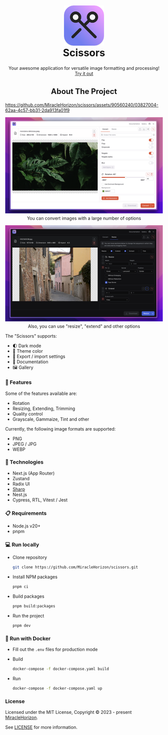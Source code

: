 <br />

<div align="center">
   <img src="@apps/frontend/public/android-chrome-192x192.png" alt="Logo" width=128 height=128>

  <h1 style="font-size: 32px; margin-top: 0">️Scissors</h1>

  <p>
    Your awesome application for versatile image formatting and processing!
    <br />
    <a href="https://scissors-application.vercel.app" rel="noreferrer" target="_blank">Try it out</a>
  </p>
</div>

<h2 align="center" style="font-size: 24px;">About The Project</h2>

https://github.com/MiracleHorizon/scissors/assets/90560240/03827004-62aa-4c57-bb31-2da913fa01f9

[![Project screenshot 1][preview-screenshot-1]][project-github]

<p align="center" style="margin-top: -10px;">You can convert images with a large number of options</p>

[![Project screenshot 2][preview-screenshot-2]][project-github]

<p align="center" style="margin-top: -10px;">Also, you can use "resize", "extend" and other options</p>

The "Scissors" supports:

- 🌓 Dark mode
- 🎨 Theme color
- 💾 Export / import settings
- 📖 Documentation
- 🖼️ Gallery

### 🧨 Features

Some of the features available are:

- Rotation
- Resizing, Extending, Trimming
- Quality control
- Grayscale, Gammaize, Tint and other

Currently, the following image formats are supported:

- PNG
- JPEG / JPG
- WEBP

### 🔧 Technologies

- Next.js (App Router)
- Zustand
- Radix UI
- [Sharp](https://sharp.pixelplumbing.com/)
- Nest.js
- Cypress, RTL, Vitest / Jest

### 📋 Requirements

- Node.js v20+
- pnpm

### 💻 Run locally

- Clone repository
  ```sh
  git clone https://github.com/MiracleHorizon/scissors.git
  ```
- Install NPM packages

  ```sh
  pnpm ci
  ```

- Build packages

  ```sh
  pnpm build:packages
  ```

- Run the project
  ```sh
  pnpm dev
  ```

### 🐳 Run with Docker

- Fill out the `.env` files for production mode

- Build

  ```sh
  docker-compose -f docker-compose.yaml build
  ```

- Run
  ```sh
  docker-compose -f docker-compose.yaml up
  ```

### License

Licensed under the MIT License, Copyright © 2023 -
present [MiracleHorizon](https://github.com/MiracleHorizon).

See [LICENSE](https://github.com/MiracleHorizon/scissors/blob/main/LICENSE) for more information.

[project-github]: https://github.com/MiracleHorizon/scissors

[preview-screenshot-1]: social/og-image-share-light.png

[preview-screenshot-2]: social/og-image-share-dark.png
